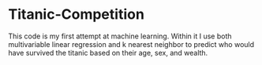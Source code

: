 # Titanic-Competition
This code is my first attempt at machine learning. Within it I use both multivariable linear regression and k nearest neighbor to predict who would have survived the titanic based on their age, sex, and wealth. 
